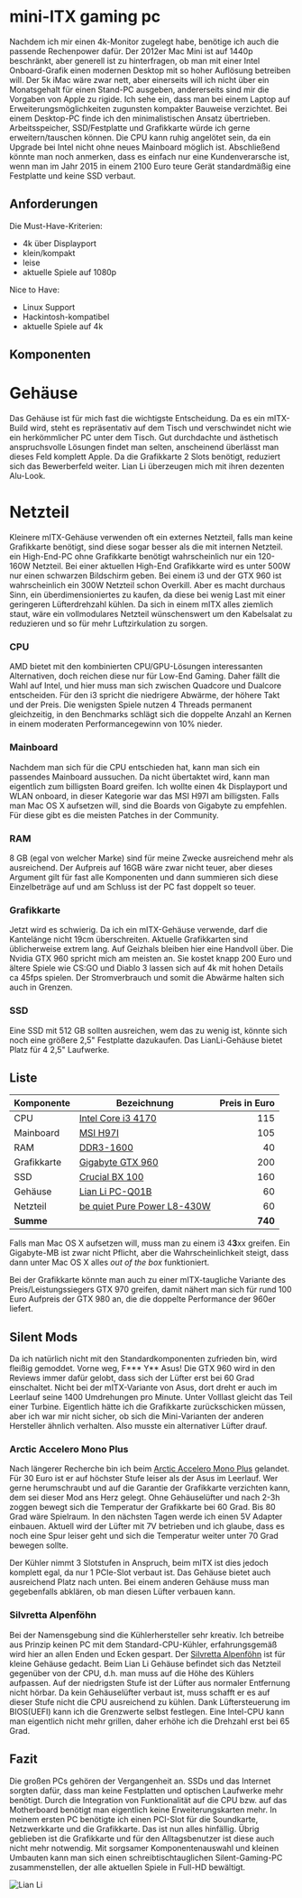 # mini-ITX gaming pc

Nachdem ich mir einen 4k-Monitor zugelegt habe, benötige ich auch die passende Rechenpower dafür. Der 2012er Mac Mini ist auf  1440p beschränkt, aber generell ist zu hinterfragen, ob man mit einer Intel Onboard-Grafik einen modernen Desktop mit so hoher Auflösung betreiben will. Der 5k iMac wäre zwar nett, aber einerseits will ich nicht über ein Monatsgehalt für einen Stand-PC ausgeben, andererseits sind mir die Vorgaben von Apple zu rigide. Ich sehe ein, dass man bei einem Laptop auf Erweiterungsmöglichkeiten zugunsten kompakter Bauweise verzichtet. Bei einem Desktop-PC finde ich den minimalistischen Ansatz übertrieben. Arbeitsspeicher, SSD/Festplatte und Grafikkarte würde ich gerne erweitern/tauschen können. Die CPU kann ruhig angelötet sein, da ein Upgrade bei Intel nicht ohne neues Mainboard möglich ist. Abschließend könnte man noch anmerken, dass es einfach nur eine Kundenverarsche ist, wenn man im Jahr 2015 in einem 2100 Euro teure Gerät standardmäßig eine Festplatte und keine SSD verbaut.

## Anforderungen

Die Must-Have-Kriterien:

* 4k über Displayport
* klein/kompakt
* leise
* aktuelle Spiele auf 1080p

Nice to Have:
* Linux Support
* Hackintosh-kompatibel
* aktuelle Spiele auf 4k

## Komponenten

# Gehäuse

Das Gehäuse ist für mich fast die wichtigste Entscheidung. Da es ein mITX-Build wird, steht es repräsentativ auf dem Tisch und verschwindet nicht wie ein herkömmlicher PC unter dem Tisch. Gut durchdachte und ästhetisch anspruchsvolle Lösungen findet man selten, anscheinend überlässt man dieses Feld komplett Apple. Da die Grafikkarte 2 Slots benötigt, reduziert sich das Bewerberfeld weiter. Lian Li überzeugen mich mit ihren dezenten Alu-Look. 

# Netzteil

Kleinere mITX-Gehäuse verwenden oft ein externes Netzteil, falls man keine Grafikkarte benötigt, sind diese sogar besser als die mit internen Netzteil. ein High-End-PC ohne Grafikkarte benötigt wahrscheinlich nur ein 120-160W Netzteil. Bei einer aktuellen High-End Grafikkarte wird es unter 500W nur einen schwarzen Bildschirm geben. Bei einem i3 und der GTX 960 ist wahrscheinlich ein 300W Netzteil schon Overkill. Aber es macht durchaus Sinn, ein überdimensioniertes zu kaufen, da diese bei wenig Last mit einer geringeren Lüfterdrehzahl kühlen. Da sich in einem mITX alles ziemlich staut, wäre ein vollmodulares Netzteil wünschenswert um den Kabelsalat zu reduzieren und so für mehr Luftzirkulation zu sorgen.

### CPU
AMD bietet mit den kombinierten CPU/GPU-Lösungen interessanten Alternativen, doch reichen diese nur für Low-End Gaming. Daher fällt die Wahl auf Intel, und hier muss man sich zwischen Quadcore und Dualcore entscheiden. Für den i3 spricht die niedrigere Abwärme, der höhere Takt und der Preis. Die wenigsten Spiele nutzen 4 Threads permanent gleichzeitig, in den Benchmarks schlägt sich die doppelte Anzahl an Kernen in einem moderaten Performancegewinn von 10% nieder.

### Mainboard

Nachdem man sich für die CPU entschieden hat, kann man sich ein passendes Mainboard aussuchen. Da nicht übertaktet wird, kann man eigentlich zum billigsten Board greifen. Ich wollte einen 4k Displayport und WLAN onboard, in dieser Kategorie war das MSI H97I am billigsten. Falls man Mac OS X aufsetzen will, sind die Boards von Gigabyte zu empfehlen. Für diese gibt es die meisten Patches in der Community.

### RAM
8 GB (egal von welcher Marke) sind für meine Zwecke ausreichend mehr als ausreichend. Der Aufpreis auf 16GB wäre zwar nicht teuer, aber dieses Argument gilt für fast alle Komponenten und dann summieren sich diese Einzelbeträge auf und am Schluss ist der PC fast doppelt so teuer.

### Grafikkarte

Jetzt wird es schwierig. Da ich ein mITX-Gehäuse verwende, darf die Kantelänge nicht 19cm überschreiten. Aktuelle Grafikkarten sind üblicherweise extrem lang. Auf Geizhals bleiben hier eine Handvoll über. Die Nvidia GTX 960 spricht mich am meisten an. Sie kostet knapp 200 Euro und ältere Spiele wie CS:GO und Diablo 3 lassen sich auf 4k mit hohen Details ca 45fps spielen. Der Stromverbrauch und somit die Abwärme halten sich auch in Grenzen.

### SSD

Eine SSD mit 512 GB sollten ausreichen, wem das zu wenig ist, könnte sich noch eine größere 2,5" Festplatte dazukaufen. Das LianLi-Gehäuse bietet Platz für 4 2,5" Laufwerke. 

## Liste

| Komponente  | Bezeichnung  | Preis in Euro |
|-------------|------------------|-------:|
| CPU         | [Intel Core i3 4170](http://geizhals.at/intel-core-i3-4170-bx80646i34170-a1250024.html?hloc=at) | 115 |
| Mainboard   | [MSI H97I](http://geizhals.at/msi-h97i-ac-7851-002r-a1111452.html?hloc=at) | 105 |
| RAM         | [DDR3-1600](http://geizhals.at/?cat=ramddr3&xf=5830_UDIMM1~253_8192~5828_DDR3~5831_DIMM~254_1600#xf_top) | 40 |
| Grafikkarte | [Gigabyte GTX 960](http://geizhals.at/gigabyte-geforce-gtx-960-windforce-2x-oc-gv-n960oc-4gd-a1288746.html) | 200 |
| SSD | [Crucial BX 100](http://geizhals.at/crucial-bx100-500gb-ct500bx100ssd1-a1215184.html?hloc=at) | 160 |
| Gehäuse | [Lian Li PC-Q01B](http://geizhals.at/lian-li-pc-q01b-schwarz-a1077884.html) | 60 |
| Netzteil | [be quiet Pure Power L8-430W](http://geizhals.at/be-quiet-pure-power-l8-cm-430w-atx-2-31-l8-cm-430w-bn180-a679523.html?hloc=at) | 60 |
|**Summe**| | **740** |

Falls man Mac OS X aufsetzen will, muss man zu einem i3 4**3**xx greifen. Ein Gigabyte-MB ist zwar nicht Pflicht, aber die Wahrscheinlichkeit steigt, dass dann unter Mac OS X alles _out of the box_ funktioniert.

Bei der Grafikkarte könnte man auch zu einer mITX-taugliche Variante des Preis/Leistungssiegers GTX 970 greifen, damit nähert man sich für rund 100 Euro Aufpreis der GTX 980 an, die die doppelte Performance der 960er liefert.

## Silent Mods

Da ich natürlich nicht mit den Standardkomponenten zufrieden bin, wird fleißig gemoddet. Vorne weg, F\*\*\* Y\*\* Asus! Die GTX 960 wird in den Reviews immer dafür gelobt, dass sich der Lüfter erst bei 60 Grad einschaltet. Nicht bei der mITX-Variante von Asus, dort dreht er auch im Leerlauf seine 1400 Umdrehungen pro Minute. Unter Volllast gleicht das Teil einer Turbine. Eigentlich hätte ich die Grafikkarte zurückschicken müssen, aber ich war mir nicht sicher, ob sich die Mini-Varianten der anderen Hersteller ähnlich verhalten. Also musste ein alternativer Lüfter drauf. 

### Arctic Accelero Mono Plus

Nach längerer Recherche bin ich beim [Arctic Accelero Mono Plus](http://geizhals.at/arctic-accelero-mono-plus-a691663.html?hloc=at) gelandet. Für 30 Euro ist er auf höchster Stufe leiser als der Asus im Leerlauf. Wer gerne herumschraubt und auf die Garantie der Grafikkarte verzichten kann, dem sei dieser Mod ans Herz gelegt. Ohne Gehäuselüfter und nach 2-3h zoggen bewegt sich die Temperatur der Grafikkarte bei 60 Grad. Bis 80 Grad wäre Spielraum. In den nächsten Tagen werde ich einen 5V Adapter einbauen. Aktuell wird der Lüfter mit 7V betrieben und ich glaube, dass es noch eine Spur leiser geht und sich die Temperatur weiter unter 70 Grad bewegen sollte.

Der Kühler nimmt 3 Slotstufen in Anspruch, beim mITX ist dies jedoch komplett egal, da nur 1 PCIe-Slot verbaut ist. Das Gehäuse bietet auch ausreichend Platz nach unten. Bei einem anderen Gehäuse muss man gegebenfalls abklären, ob man diesen Lüfter verbauen kann.

### Silvretta Alpenföhn

Bei der Namensgebung sind die Kühlerhersteller sehr kreativ. Ich betreibe aus Prinzip keinen PC mit dem Standard-CPU-Kühler, erfahrungsgemäß wird hier an allen Enden und Ecken gespart. Der [Silvretta Alpenföhn](http://geizhals.at/ekl-alpenfoehn-silvretta-84000000096-a949432.html) ist für kleine Gehäuse gedacht. Beim Lian Li Gehäuse befindet sich das Netzteil gegenüber von der CPU, d.h. man muss auf die Höhe des Kühlers aufpassen. Auf der niedrigsten Stufe ist der Lüfter aus normaler Entfernung nicht hörbar. Da kein Gehäuselüfter verbaut ist, muss schafft er es auf dieser Stufe nicht die CPU ausreichend zu kühlen. Dank Lüftersteuerung im BIOS(UEFI) kann ich die Grenzwerte selbst festlegen. Eine Intel-CPU kann man eigentlich nicht mehr grillen, daher erhöhe ich die Drehzahl erst bei 65 Grad.

## Fazit

Die großen PCs gehören der Vergangenheit an. SSDs und das Internet sorgten dafür, dass man keine Festplatten und optischen Laufwerke mehr benötigt. Durch die Integration von Funktionalität auf die CPU bzw. auf das Motherboard benötigt man eigentlich keine Erweiterungskarten mehr. In meinem ersten PC benötigte ich einen PCI-Slot für die Soundkarte, Netzwerkkarte und die Grafikkarte. Das ist nun alles hinfällig. Übrig geblieben ist die Grafikkarte und für den Alltagsbenutzer ist diese auch nicht mehr notwendig. Mit sorgsamer Komponentenauswahl und kleinen Umbauten kann man sich einen schreibtischtauglichen Silent-Gaming-PC zusammenstellen, der alle aktuellen Spiele in Full-HD bewältigt.

![Lian Li](http://geizhals.at/p/1077884.jpg)




